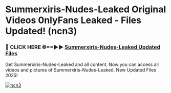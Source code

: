 # Summerxiris-Nudes-Leaked Original Videos 0nlyFans Leaked - Files Updated! (ncn3)

<h3>🔴 CLICK HERE 🌐==►► <a href="https://tinyurl.com/4mcuefdz" rel="nofollow">Summerxiris-Nudes-Leaked Updated Files</a></h3>

Get Summerxiris-Nudes-Leaked and all content. Now you can access all videos and pictures of Summerxiris-Nudes-Leaked. New Updated Files 2025!

[![ncn3](https://i.imgur.com/StAQSOY.gif)](https://tinyurl.com/4mcuefdz)
